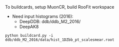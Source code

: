 To buildcards, setup MuonCR, build RooFit workspace

* Need input histograms (2016):
  * DeepDDB: ddb/ddb_M2_2016/
  * DeepAK8

```
python buildcard.py -i ddb/ddb_M2_2016/data/hist_1DZbb_pt_scalesmear.root
```